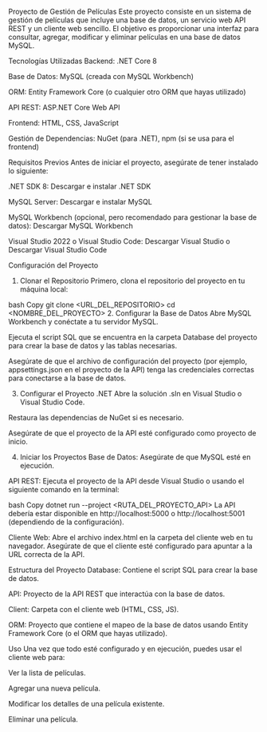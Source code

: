 Proyecto de Gestión de Películas
Este proyecto consiste en un sistema de gestión de películas que incluye una base de datos, un servicio web API REST y un cliente web sencillo. El objetivo es proporcionar una interfaz para consultar, agregar, modificar y eliminar películas en una base de datos MySQL.

Tecnologías Utilizadas
Backend: .NET Core 8

Base de Datos: MySQL (creada con MySQL Workbench)

ORM: Entity Framework Core (o cualquier otro ORM que hayas utilizado)

API REST: ASP.NET Core Web API

Frontend: HTML, CSS, JavaScript

Gestión de Dependencias: NuGet (para .NET), npm (si se usa para el frontend)

Requisitos Previos
Antes de iniciar el proyecto, asegúrate de tener instalado lo siguiente:

.NET SDK 8: Descargar e instalar .NET SDK

MySQL Server: Descargar e instalar MySQL

MySQL Workbench (opcional, pero recomendado para gestionar la base de datos): Descargar MySQL Workbench

Visual Studio 2022 o Visual Studio Code: Descargar Visual Studio o Descargar Visual Studio Code

Configuración del Proyecto
1. Clonar el Repositorio
Primero, clona el repositorio del proyecto en tu máquina local:

bash
Copy
git clone <URL_DEL_REPOSITORIO>
cd <NOMBRE_DEL_PROYECTO>
2. Configurar la Base de Datos
Abre MySQL Workbench y conéctate a tu servidor MySQL.

Ejecuta el script SQL que se encuentra en la carpeta Database del proyecto para crear la base de datos y las tablas necesarias.

Asegúrate de que el archivo de configuración del proyecto (por ejemplo, appsettings.json en el proyecto de la API) tenga las credenciales correctas para conectarse a la base de datos.

3. Configurar el Proyecto .NET
Abre la solución .sln en Visual Studio o Visual Studio Code.

Restaura las dependencias de NuGet si es necesario.

Asegúrate de que el proyecto de la API esté configurado como proyecto de inicio.

4. Iniciar los Proyectos
Base de Datos: Asegúrate de que MySQL esté en ejecución.

API REST: Ejecuta el proyecto de la API desde Visual Studio o usando el siguiente comando en la terminal:

bash
Copy
dotnet run --project <RUTA_DEL_PROYECTO_API>
La API debería estar disponible en http://localhost:5000 o http://localhost:5001 (dependiendo de la configuración).

Cliente Web: Abre el archivo index.html en la carpeta del cliente web en tu navegador. Asegúrate de que el cliente esté configurado para apuntar a la URL correcta de la API.

Estructura del Proyecto
Database: Contiene el script SQL para crear la base de datos.

API: Proyecto de la API REST que interactúa con la base de datos.

Client: Carpeta con el cliente web (HTML, CSS, JS).

ORM: Proyecto que contiene el mapeo de la base de datos usando Entity Framework Core (o el ORM que hayas utilizado).

Uso
Una vez que todo esté configurado y en ejecución, puedes usar el cliente web para:

Ver la lista de películas.

Agregar una nueva película.

Modificar los detalles de una película existente.

Eliminar una película.
